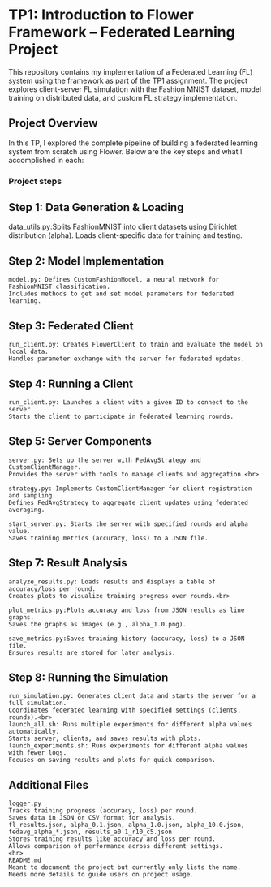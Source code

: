 #  TP1: Introduction to Flower Framework – Federated Learning Project

This repository contains my implementation of a Federated Learning (FL) system using the framework as part of the TP1 assignment. The project explores client-server FL simulation with the Fashion MNIST dataset, model training on distributed data, and custom FL strategy implementation.

##  Project Overview

In this TP, I explored the complete pipeline of building a federated learning system from scratch using Flower. Below are the key steps and what I accomplished in each:

### Project steps

## Step 1: Data Generation & Loading

   data_utils.py:Splits FashionMNIST into client datasets using Dirichlet distribution (alpha).
    Loads client-specific data for training and testing.

## Step 2: Model Implementation

    model.py: Defines CustomFashionModel, a neural network for FashionMNIST classification.
    Includes methods to get and set model parameters for federated learning.

## Step 3: Federated Client

    run_client.py: Creates FlowerClient to train and evaluate the model on local data.
    Handles parameter exchange with the server for federated updates.

## Step 4: Running a Client

    run_client.py: Launches a client with a given ID to connect to the server.
    Starts the client to participate in federated learning rounds.

## Step 5: Server Components

    server.py: Sets up the server with FedAvgStrategy and CustomClientManager.
    Provides the server with tools to manage clients and aggregation.<br>   
    
    strategy.py: Implements CustomClientManager for client registration and sampling.
    Defines FedAvgStrategy to aggregate client updates using federated averaging.
    
    start_server.py: Starts the server with specified rounds and alpha value.
    Saves training metrics (accuracy, loss) to a JSON file.

## Step 7: Result Analysis

    analyze_results.py: Loads results and displays a table of accuracy/loss per round.
    Creates plots to visualize training progress over rounds.<br>
    
    plot_metrics.py:Plots accuracy and loss from JSON results as line graphs.
    Saves the graphs as images (e.g., alpha_1.0.png).
    
    save_metrics.py:Saves training history (accuracy, loss) to a JSON file.
    Ensures results are stored for later analysis.

## Step 8: Running the Simulation

    run_simulation.py: Generates client data and starts the server for a full simulation.
    Coordinates federated learning with specified settings (clients, rounds).<br>
    launch_all.sh: Runs multiple experiments for different alpha values automatically.
    Starts server, clients, and saves results with plots.
    launch_experiments.sh: Runs experiments for different alpha values with fewer logs.
    Focuses on saving results and plots for quick comparison.

## Additional Files

    logger.py
    Tracks training progress (accuracy, loss) per round.
    Saves data in JSON or CSV format for analysis.
    fl_results.json, alpha_0.1.json, alpha_1.0.json, alpha_10.0.json, fedavg_alpha_*.json, results_a0.1_r10_c5.json
    Stores training results like accuracy and loss per round.
    Allows comparison of performance across different settings.
    <br>
    README.md
    Meant to document the project but currently only lists the name.
    Needs more details to guide users on project usage.
